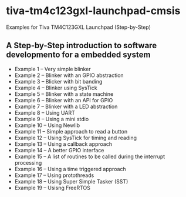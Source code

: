 # tiva-tm4c123gxl-launchpad-cmsis
Examples for Tiva TM4C123GXL Launchpad (Step-by-Step)

<h2>A Step-by-Step introduction to software developmento for a embedded system</h2>

<ul>
<li>Example 1 – Very simple blinker
<li>Example 2 – Blinker with an GPIO abstraction
<li>Example 3 – Blicker with bit banding
<li>Example 4 – Blinker using SysTick
<li>Example 5 – Blinker with a state machine
<li>Example 6 – Blinker with an API for GPIO
<li>Example 7 – Blinker with a LED abstraction
<li>Example 8 – Using UART
<li>Example 9 – Using a mini stdio
<li>Example 10 – Using Newlib
<li>Example 11 – Simple approach to read a button
<li>Example 12 – Using SysTick for timing and reading
<li>Example 13 – Using a callback approach
<li>Example 14 – A better GPIO interface
<li>Example 15 – A list of routines to be called during the interrupt processing
<li>Example 16 – Using a time triggered approach
<li>Example 17 – Using protothreads
<li>Example 18 – Using Super Simple Tasker (SST)
<li>Example 19 – Usisng FreeRTOS
</ul>
